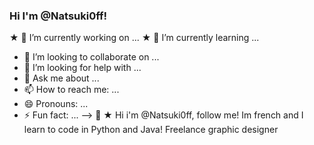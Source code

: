 ### Hi I'm @Natsuki0ff!

★ 🔭 I’m currently working on ...
★ 🌱 I’m currently learning ...
- 👯 I’m looking to collaborate on ...
- 🤔 I’m looking for help with ...
- 💬 Ask me about ...
- 📫 How to reach me: ...
- 😄 Pronouns: ...
- ⚡ Fun fact: ...
-->
🥖 ★ Hi i'm @Natsuki0ff, follow me! Im french and I learn to code in Python and Java! Freelance graphic designer
